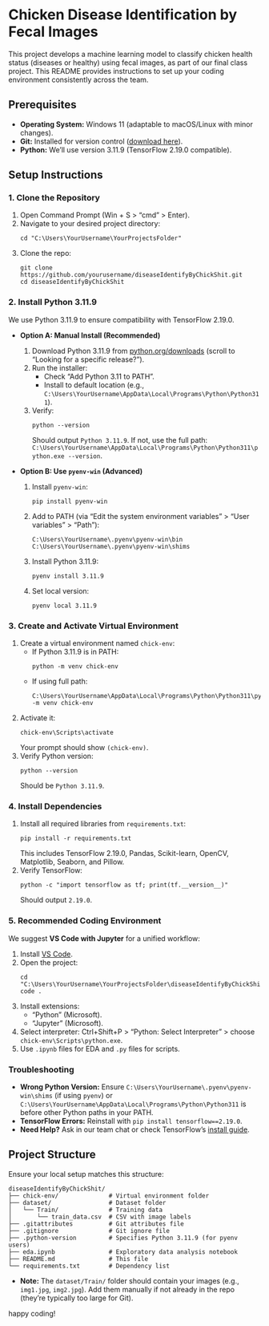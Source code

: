 # Chicken Disease Identification by Fecal Images

This project develops a machine learning model to classify chicken health status (diseases or healthy) using fecal images, as part of our final class project. This README provides instructions to set up your coding environment consistently across the team.

## Prerequisites
- **Operating System:** Windows 11 (adaptable to macOS/Linux with minor changes).
- **Git:** Installed for version control ([download here](https://git-scm.com/download/win)).
- **Python:** We’ll use version 3.11.9 (TensorFlow 2.19.0 compatible).

## Setup Instructions

### 1. Clone the Repository
1. Open Command Prompt (Win + S > “cmd” > Enter).
2. Navigate to your desired project directory:
   ```
   cd "C:\Users\YourUsername\YourProjectsFolder"
   ```
3. Clone the repo:
   ```
   git clone https://github.com/yourusername/diseaseIdentifyByChickShit.git
   cd diseaseIdentifyByChickShit
   ```

### 2. Install Python 3.11.9
We use Python 3.11.9 to ensure compatibility with TensorFlow 2.19.0.
- **Option A: Manual Install (Recommended)**
  1. Download Python 3.11.9 from [python.org/downloads](https://www.python.org/downloads/) (scroll to “Looking for a specific release?”).
  2. Run the installer:
     - Check “Add Python 3.11 to PATH”.
     - Install to default location (e.g., `C:\Users\YourUsername\AppData\Local\Programs\Python\Python311`).
  3. Verify:
     ```
     python --version
     ```
     Should output `Python 3.11.9`. If not, use the full path: `C:\Users\YourUsername\AppData\Local\Programs\Python\Python311\python.exe --version`.

- **Option B: Use `pyenv-win` (Advanced)**
  1. Install `pyenv-win`:
     ```
     pip install pyenv-win
     ```
  2. Add to PATH (via “Edit the system environment variables” > “User variables” > “Path”):
     ```
     C:\Users\YourUsername\.pyenv\pyenv-win\bin
     C:\Users\YourUsername\.pyenv\pyenv-win\shims
     ```
  3. Install Python 3.11.9:
     ```
     pyenv install 3.11.9
     ```
  4. Set local version:
     ```
     pyenv local 3.11.9
     ```

### 3. Create and Activate Virtual Environment
1. Create a virtual environment named `chick-env`:
   - If Python 3.11.9 is in PATH:
     ```
     python -m venv chick-env
     ```
   - If using full path:
     ```
     C:\Users\YourUsername\AppData\Local\Programs\Python\Python311\python.exe -m venv chick-env
     ```
2. Activate it:
   ```
   chick-env\Scripts\activate
   ```
   Your prompt should show `(chick-env)`.
3. Verify Python version:
   ```
   python --version
   ```
   Should be `Python 3.11.9`.

### 4. Install Dependencies
1. Install all required libraries from `requirements.txt`:
   ```
   pip install -r requirements.txt
   ```
   This includes TensorFlow 2.19.0, Pandas, Scikit-learn, OpenCV, Matplotlib, Seaborn, and Pillow.
2. Verify TensorFlow:
   ```
   python -c "import tensorflow as tf; print(tf.__version__)"
   ```
   Should output `2.19.0`.

### 5. Recommended Coding Environment
We suggest **VS Code with Jupyter** for a unified workflow:
1. Install [VS Code](https://code.visualstudio.com/).
2. Open the project:
   ```
   cd "C:\Users\YourUsername\YourProjectsFolder\diseaseIdentifyByChickShit"
   code .
   ```
3. Install extensions:
   - “Python” (Microsoft).
   - “Jupyter” (Microsoft).
4. Select interpreter: Ctrl+Shift+P > “Python: Select Interpreter” > choose `chick-env\Scripts\python.exe`.
5. Use `.ipynb` files for EDA and `.py` files for scripts.

### Troubleshooting
- **Wrong Python Version:** Ensure `C:\Users\YourUsername\.pyenv\pyenv-win\shims` (if using `pyenv`) or `C:\Users\YourUsername\AppData\Local\Programs\Python\Python311` is before other Python paths in your PATH.
- **TensorFlow Errors:** Reinstall with `pip install tensorflow==2.19.0`.
- **Need Help?** Ask in our team chat or check TensorFlow’s [install guide](https://www.tensorflow.org/install).

## Project Structure
Ensure your local setup matches this structure:
```
diseaseIdentifyByChickShit/
├── chick-env/              # Virtual environment folder
├── dataset/                # Dataset folder
│   └── Train/              # Training data
│       └── train_data.csv  # CSV with image labels
├── .gitattributes          # Git attributes file
├── .gitignore              # Git ignore file
├── .python-version         # Specifies Python 3.11.9 (for pyenv users)
├── eda.ipynb               # Exploratory data analysis notebook
├── README.md               # This file
└── requirements.txt        # Dependency list
```
- **Note:** The `dataset/Train/` folder should contain your images (e.g., `img1.jpg`, `img2.jpg`). Add them manually if not already in the repo (they’re typically too large for Git).

happy coding!